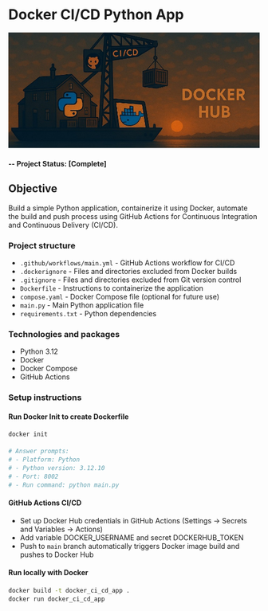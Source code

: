 # Docker CI/CD Python App

![alternative text](img/readme_image.jpg)

#### -- Project Status: [Complete]

## Objective
Build a simple Python application, containerize it using Docker, automate the build and push process using GitHub Actions for Continuous Integration and Continuous Delivery (CI/CD).

### Project structure
* `.github/workflows/main.yml` - GitHub Actions workflow for CI/CD
* `.dockerignore` - Files and directories excluded from Docker builds
* `.gitignore` - Files and directories excluded from Git version control
* `Dockerfile` - Instructions to containerize the application
* `compose.yaml` - Docker Compose file (optional for future use)
* `main.py` - Main Python application file
* `requirements.txt` - Python dependencies

### Technologies and packages
* Python 3.12
* Docker
* Docker Compose
* GitHub Actions

### Setup instructions

#### Run Docker Init to create Dockerfile
```bash
docker init

# Answer prompts:
# - Platform: Python
# - Python version: 3.12.10
# - Port: 8002
# - Run command: python main.py
```

#### GitHub Actions CI/CD
* Set up Docker Hub credentials in GitHub Actions (Settings -> Secrets and Variables -> Actions)
* Add variable DOCKER_USERNAME and secret DOCKERHUB_TOKEN
* Push to `main` branch automatically triggers Docker image build and pushes to Docker Hub

#### Run locally with Docker
```bash
docker build -t docker_ci_cd_app .
docker run docker_ci_cd_app
```
